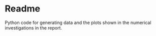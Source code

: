 # Readme

Python code for generating data and the plots shown in the numerical investigations in the report.